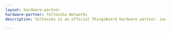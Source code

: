 ```yaml
---
layout: hardware-partner
hardware-partner: Teltonika Networks
description: Teltonika is an official ThingsBoard hardware partner. Learn about Teltonika products, supported use cases, and integration guides with the ThingsBoard IoT platform.

---
```





